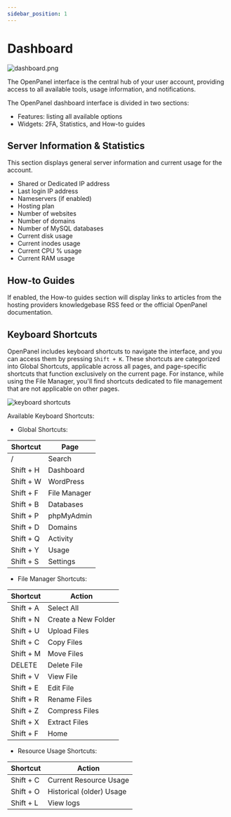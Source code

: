 ```yaml
---
sidebar_position: 1
---
```


# Dashboard

![dashboard.png](/img/panel/v1/dashboard/dashboard.png)

The OpenPanel interface is the central hub of your user account, providing access to all available tools, usage information, and notifications.

The OpenPanel dashboard interface is divided in two sections:

- Features: listing all available options
- Widgets: 2FA, Statistics, and How-to guides

## Server Information & Statistics

This section displays general server information and current usage for the account.

- Shared or Dedicated IP address
- Last login IP address
- Nameservers (if enabled)
- Hosting plan
- Number of websites
- Number of domains
- Number of MySQL databases
- Current disk usage
- Current inodes usage
- Current CPU % usage
- Current RAM usage

## How-to Guides

If enabled, the How-to guides section will display links to articles from the hosting providers knowledgebase RSS feed or the official OpenPanel documentation.

## Keyboard Shortcuts

OpenPanel includes keyboard shortcuts to navigate the interface, and you can access them by pressing `Shift + K`. These shortcuts are categorized into Global Shortcuts, applicable across all pages, and page-specific shortcuts that function exclusively on the current page. For instance, while using the File Manager, you'll find shortcuts dedicated to file management that are not applicable on other pages.

![keyboard shortcuts](/img/panel/v1/dashboard/shortcuts.png)


Available Keyboard Shortcuts:

- Global Shortcuts:

| Shortcut   | Page             |
|------------|------------------|
| /          | Search           |
| Shift + H  | Dashboard        |
| Shift + W  | WordPress        |
| Shift + F  | File Manager     |
| Shift + B  | Databases        |
| Shift + P  | phpMyAdmin       |
| Shift + D  | Domains          |
| Shift + Q  | Activity         |
| Shift + Y  | Usage            |
| Shift + S  | Settings         |

- File Manager Shortcuts:

| Shortcut   | Action           |
|------------|------------------|
| Shift + A  | Select All       |
| Shift + N  | Create a New Folder |
| Shift + U  | Upload Files     |
| Shift + C  | Copy Files       |
| Shift + M  | Move Files       |
| DELETE     | Delete File      |
| Shift + V  | View File        |
| Shift + E  | Edit File        |
| Shift + R  | Rename Files     |
| Shift + Z  | Compress Files   |
| Shift + X  | Extract Files    |
| Shift + F  | Home             |


- Resource Usage Shortcuts:

| Shortcut   | Action                        |
|------------|-------------------------------|
| Shift + C  | Current Resource Usage        |
| Shift + O  | Historical (older) Usage      |
| Shift + L  | View logs                     |
